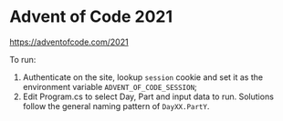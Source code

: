 # Advent of Code 2021

https://adventofcode.com/2021

To run: 
1. Authenticate on the site, lookup `session` cookie and set it as the environment variable `ADVENT_OF_CODE_SESSION`;
2. Edit Program.cs to select Day, Part and input data to run. Solutions follow the general naming pattern of `DayXX.PartY`.

